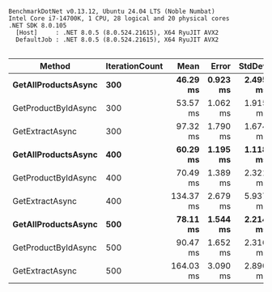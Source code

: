 ```

BenchmarkDotNet v0.13.12, Ubuntu 24.04 LTS (Noble Numbat)
Intel Core i7-14700K, 1 CPU, 28 logical and 20 physical cores
.NET SDK 8.0.105
  [Host]     : .NET 8.0.5 (8.0.524.21615), X64 RyuJIT AVX2
  DefaultJob : .NET 8.0.5 (8.0.524.21615), X64 RyuJIT AVX2


```
| Method              | IterationCount | Mean      | Error    | StdDev   | Median    |
|-------------------- |--------------- |----------:|---------:|---------:|----------:|
| **GetAllProductsAsync** | **300**            |  **46.29 ms** | **0.923 ms** | **2.495 ms** |  **45.54 ms** |
| GetProductByIdAsync | 300            |  53.57 ms | 1.062 ms | 1.915 ms |  53.50 ms |
| GetExtractAsync     | 300            |  97.32 ms | 1.790 ms | 1.674 ms |  96.88 ms |
| **GetAllProductsAsync** | **400**            |  **60.29 ms** | **1.195 ms** | **1.118 ms** |  **60.53 ms** |
| GetProductByIdAsync | 400            |  70.49 ms | 1.389 ms | 2.321 ms |  69.70 ms |
| GetExtractAsync     | 400            | 134.37 ms | 2.679 ms | 5.937 ms | 134.49 ms |
| **GetAllProductsAsync** | **500**            |  **78.11 ms** | **1.544 ms** | **2.214 ms** |  **78.16 ms** |
| GetProductByIdAsync | 500            |  90.47 ms | 1.652 ms | 2.316 ms |  89.93 ms |
| GetExtractAsync     | 500            | 164.03 ms | 3.090 ms | 2.890 ms | 164.00 ms |
